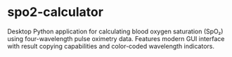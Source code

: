 # spo2-calculator
Desktop Python application for calculating blood oxygen saturation (SpO₂) using four-wavelength pulse oximetry data. Features modern GUI interface with result copying capabilities and color-coded wavelength indicators.
